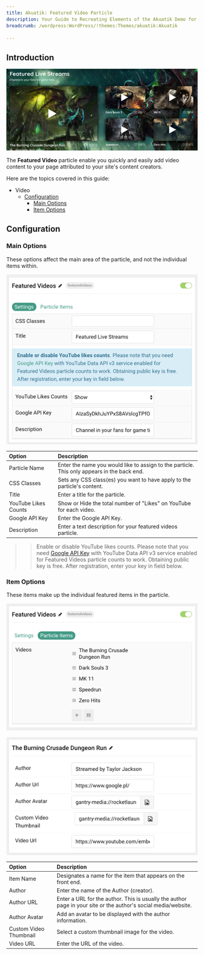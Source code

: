 ```yaml
---
title: Akuatik: Featured Video Particle
description: Your Guide to Recreating Elements of the Akuatik Demo for WordPress
breadcrumb: /wordpress:WordPress/!themes:Themes/akuatik:Akuatik

---
```


## Introduction

![](assets/particle_featuredvideo1.png)

The **Featured Video** particle enable you quickly and easily add video content to your page attributed to your site's content creators.

Here are the topics covered in this guide:

* Video
    - [Configuration](#configuration)
        - [Main Options](#main-options)
        - [Item Options](#item-options)

## Configuration

### Main Options

These options affect the main area of the particle, and not the individual items within.

![](assets/particle_featuredvideo2.png)

| Option               | Description                                                                                 |
|:-------------------- |:------------------------------------------------------------------------------------------- |
| Particle Name        | Enter the name you would like to assign to the particle. This only appears in the back end. |
| CSS Classes          | Sets any CSS class(es) you want to have apply to the particle's content.                    |
| Title                | Enter a title for the particle.                                                             |
| YouTube Likes Counts | Show or Hide the total number of "Likes" on YouTube for each video.                         |
| Google API Key       | Enter the Google API Key.                                                                   |
| Description          | Enter a text description for your featured videos particle.                                 |

>> Enable or disable YouTube likes counts. Please note that you need [Google API Key](https://console.developers.google.com/apis/credentials) with YouTube Data API v3 service enabled for Featured Videos particle counts to work. Obtaining public key is free. After registration, enter your key in field below.

### Item Options

These items make up the individual featured items in the particle.

![](assets/particle_featuredvideo3.png)

![](assets/particle_featuredvideo4.png)

| Option                 | Description                                                                                                    |
|:---------------------- |:-------------------------------------------------------------------------------------------------------------- |
| Item Name              | Designates a name for the item that appears on the front end.                                                  |
| Author                 | Enter the name of the Author (creator).                                                                        |
| Author URL             | Enter a URL for the author. This is usually the author page in your site or the author's social media/website. |
| Author Avatar          | Add an avatar to be displayed with the author information.                                                     |
| Custom Video Thumbnail | Select a custom thumbnail image for the video.                                                                 |
| Video URL              | Enter the URL of the video.                                                                                    |
